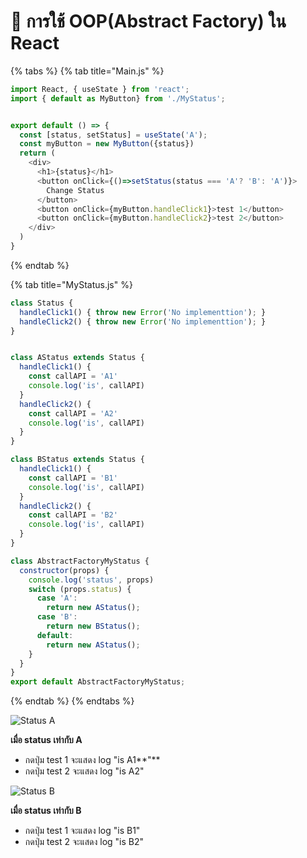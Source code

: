 # 🦁 การใช้ OOP\(Abstract Factory\) ใน React



{% tabs %}
{% tab title="Main.js" %}
```javascript
import React, { useState } from 'react';
import { default as MyButton} from './MyStatus';


export default () => {
  const [status, setStatus] = useState('A');
  const myButton = new MyButton({status})
  return (
    <div>
      <h1>{status}</h1>
      <button onClick={()=>setStatus(status === 'A'? 'B': 'A')}>
        Change Status
      </button>
      <button onClick={myButton.handleClick1}>test 1</button>
      <button onClick={myButton.handleClick2}>test 2</button>
    </div>
  )
}
```
{% endtab %}

{% tab title="MyStatus.js" %}
```javascript
class Status {
  handleClick1() { throw new Error('No implementtion'); }
  handleClick2() { throw new Error('No implementtion'); }
}


class AStatus extends Status {
  handleClick1() {
    const callAPI = 'A1'
    console.log('is', callAPI)
  }
  handleClick2() {
    const callAPI = 'A2'
    console.log('is', callAPI)
  }
}

class BStatus extends Status {
  handleClick1() { 
    const callAPI = 'B1'
    console.log('is', callAPI)
  }
  handleClick2() {
    const callAPI = 'B2'
    console.log('is', callAPI)
  }
}

class AbstractFactoryMyStatus {
  constructor(props) {
    console.log('status', props)
    switch (props.status) {
      case 'A':
        return new AStatus();
      case 'B':
        return new BStatus();
      default:
        return new AStatus();
    }
  }
}
export default AbstractFactoryMyStatus;
```
{% endtab %}
{% endtabs %}



![Status A&#x200C;](https://gblobscdn.gitbook.com/assets%2F-MP8SO7JaQ7RmtwrvNjd%2F-MP8Xf_vnt9K7iJVco_D%2F-MP8ZGrmOeGEOdfJIq2O%2F1_RP9pBMiUafUAeow1W3OVnw.png?alt=media&token=1f72fe6e-ae98-43db-9148-4aba819ff369)

**เมื่อ status เท่ากับ A**‌

* กดปุ่ม test 1 จะแสดง log "is A1**"**
* กดปุ่ม test 2 จะแสดง log "is A2"

![Status B&#x200C;](https://gblobscdn.gitbook.com/assets%2F-MP8SO7JaQ7RmtwrvNjd%2F-MP8Xf_vnt9K7iJVco_D%2F-MP8ZYEBJxmYEbOvYvay%2F1_ywPWt0N1JOm5OBe6Bbj7hg.png?alt=media&token=41d8f71f-cbb3-4dbe-b6d9-455ea53b02d5)

**เมื่อ status เท่ากับ B**‌

* กดปุ่ม test 1 จะแสดง log "is B1"
* กดปุ่ม test 2 จะแสดง log "is B2"

